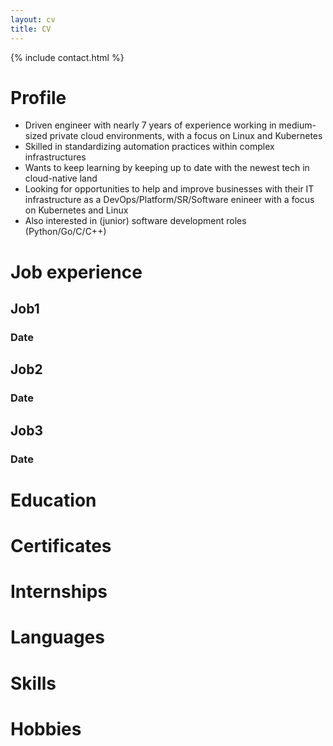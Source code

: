 ```yaml
---
layout: cv
title: CV
---
```


{% include contact.html %}

# Profile

* Driven engineer with nearly 7 years of experience working in medium-sized private cloud environments, with a focus on Linux and Kubernetes
* Skilled in standardizing automation practices within complex infrastructures
* Wants to keep learning by keeping up to date with the newest tech in cloud-native land
* Looking for opportunities to help and improve businesses with their IT infrastructure as a DevOps/Platform/SR/Software enineer with a focus on Kubernetes and Linux
* Also interested in (junior) software development roles (Python/Go/C/C++)

# Job experience
## Job1
### Date


## Job2
### Date

## Job3
### Date

# Education

# Certificates

# Internships

# Languages

# Skills

# Hobbies

